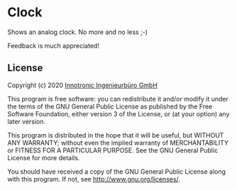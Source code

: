 # Clock

Shows an analog clock. No more and no less ;-)

Feedback is much appreciated!


## License
Copyright (c) 2020 [Innotronic Ingenieurbüro GmbH](https://www.inno.ch/)

This program is free software: you can redistribute it and/or modify it under the terms of the GNU General Public License as published by the Free Software Foundation, either version 3 of the License, or (at your option) any later version.

This program is distributed in the hope that it will be useful, but WITHOUT ANY WARRANTY; without even the implied warranty of MERCHANTABILITY or FITNESS FOR A PARTICULAR PURPOSE.  See the GNU General Public License for more details.

You should have received a copy of the GNU General Public License along with this program. If not, see http://www.gnu.org/licenses/.

